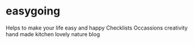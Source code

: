 easygoing
=========

Helps to make your life easy and happy
Checklists
Occassions
creativity
hand made
kitchen
lovely nature
blog
